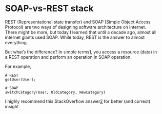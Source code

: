 # SOAP-vs-REST stack

REST (Representational state transfer) and SOAP (Simple Object Access Protocol)
are two ways of designing software architecture on internet. There might be
more, but today I learned that until a decade ago, almost all internet giants
used SOAP. While today, REST is the answer to almost everything.

But what’s the difference? In simple terms[1], you access a resource (data) in
a REST operation and perform an operation in SOAP operation.

For example,

```
# REST
getUser(User);

# SOAP
switchCategory(User, OldCategory, NewCategory)
```

I highly recommend this StackOverflow answer[2] for better (and correct) insight. 

[1]: http://spf13.com/post/soap-vs-rest

[2]: http://stackoverflow.com/questions/19884295/soap-vs-rest-differences
